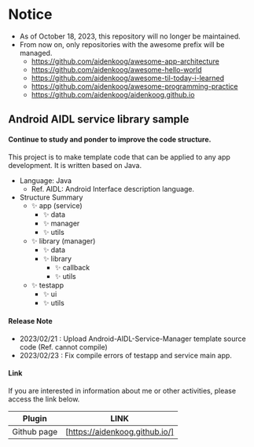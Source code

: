 # Notice
- As of October 18, 2023, this repository will no longer be maintained.
- From now on, only repositories with the awesome prefix will be managed.
  - https://github.com/aidenkoog/awesome-app-architecture 
  - https://github.com/aidenkoog/awesome-hello-world 
  - https://github.com/aidenkoog/awesome-til-today-i-learned 
  - https://github.com/aidenkoog/awesome-programming-practice
  - https://github.com/aidenkoog/aidenkoog.github.io

## Android AIDL service library sample

#### Continue to study and ponder to improve the code structure.

This project is to make template code that can be applied to any app development.
It is written based on Java.

- Language: Java
  - Ref. AIDL: Android Interface description language.
- Structure Summary
  - ✨ app (service)
    - ✨ data
    - ✨ manager
    - ✨ utils
  - ✨ library (manager)
    - ✨ data
    - ✨ library
      - ✨ callback
      - ✨ utils
  - ✨ testapp
    - ✨ ui
    - ✨ utils

#### Release Note

- 2023/02/21 : Upload Android-AIDL-Service-Manager template source code (Ref. cannot compile)
- 2023/02/23 : Fix compile errors of testapp and service main app.

#### Link

If you are interested in information about me or other activities, please access the link below.

| Plugin      | LINK                                     |
| ----------- | ---------------------------------------- |
| Github page | [https://aidenkoog.github.io/] |
